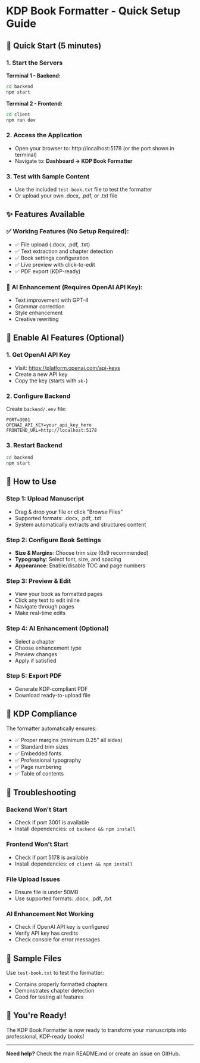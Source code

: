 # KDP Book Formatter - Quick Setup Guide

## 🚀 Quick Start (5 minutes)

### 1. Start the Servers

**Terminal 1 - Backend:**
```bash
cd backend
npm start
```

**Terminal 2 - Frontend:**
```bash
cd client
npm run dev
```

### 2. Access the Application
- Open your browser to: http://localhost:5178 (or the port shown in terminal)
- Navigate to: **Dashboard → KDP Book Formatter**

### 3. Test with Sample Content
- Use the included `test-book.txt` file to test the formatter
- Or upload your own .docx, .pdf, or .txt file

## ✨ Features Available

### ✅ **Working Features (No Setup Required):**
- ✅ File upload (.docx, .pdf, .txt)
- ✅ Text extraction and chapter detection
- ✅ Book settings configuration
- ✅ Live preview with click-to-edit
- ✅ PDF export (KDP-ready)

### 🔧 **AI Enhancement (Requires OpenAI API Key):**
- Text improvement with GPT-4
- Grammar correction
- Style enhancement
- Creative rewriting

## 🔑 Enable AI Features (Optional)

### 1. Get OpenAI API Key
- Visit: https://platform.openai.com/api-keys
- Create a new API key
- Copy the key (starts with `sk-`)

### 2. Configure Backend
Create `backend/.env` file:
```env
PORT=3001
OPENAI_API_KEY=your_api_key_here
FRONTEND_URL=http://localhost:5178
```

### 3. Restart Backend
```bash
cd backend
npm start
```

## 📖 How to Use

### Step 1: Upload Manuscript
- Drag & drop your file or click "Browse Files"
- Supported formats: .docx, .pdf, .txt
- System automatically extracts and structures content

### Step 2: Configure Book Settings
- **Size & Margins**: Choose trim size (6x9 recommended)
- **Typography**: Select font, size, and spacing
- **Appearance**: Enable/disable TOC and page numbers

### Step 3: Preview & Edit
- View your book as formatted pages
- Click any text to edit inline
- Navigate through pages
- Make real-time edits

### Step 4: AI Enhancement (Optional)
- Select a chapter
- Choose enhancement type
- Preview changes
- Apply if satisfied

### Step 5: Export PDF
- Generate KDP-compliant PDF
- Download ready-to-upload file

## 🎯 KDP Compliance

The formatter automatically ensures:
- ✅ Proper margins (minimum 0.25" all sides)
- ✅ Standard trim sizes
- ✅ Embedded fonts
- ✅ Professional typography
- ✅ Page numbering
- ✅ Table of contents

## 🐛 Troubleshooting

### Backend Won't Start
- Check if port 3001 is available
- Install dependencies: `cd backend && npm install`

### Frontend Won't Start
- Check if port 5178 is available
- Install dependencies: `cd client && npm install`

### File Upload Issues
- Ensure file is under 50MB
- Use supported formats: .docx, .pdf, .txt

### AI Enhancement Not Working
- Check if OpenAI API key is configured
- Verify API key has credits
- Check console for error messages

## 📁 Sample Files

Use `test-book.txt` to test the formatter:
- Contains properly formatted chapters
- Demonstrates chapter detection
- Good for testing all features

## 🎉 You're Ready!

The KDP Book Formatter is now ready to transform your manuscripts into professional, KDP-ready books!

---

**Need help?** Check the main README.md or create an issue on GitHub. 